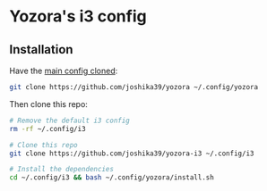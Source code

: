 # Yozora's i3 config

## Installation

Have the [main config cloned](https://github.com/joshika39/yozora):
```sh
git clone https://github.com/joshika39/yozora ~/.config/yozora
```

Then clone this repo:
```sh
# Remove the default i3 config
rm -rf ~/.config/i3

# Clone this repo
git clone https://github.com/joshika39/yozora-i3 ~/.config/i3

# Install the dependencies
cd ~/.config/i3 && bash ~/.config/yozora/install.sh
```


